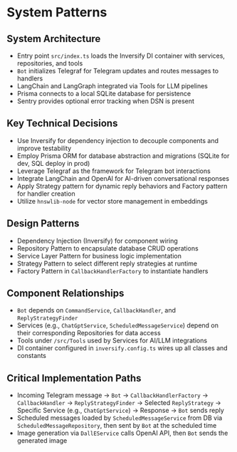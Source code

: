 # System Patterns

## System Architecture
- Entry point `src/index.ts` loads the Inversify DI container with services, repositories, and tools
- `Bot` initializes Telegraf for Telegram updates and routes messages to handlers
- LangChain and LangGraph integrated via Tools for LLM pipelines
- Prisma connects to a local SQLite database for persistence
- Sentry provides optional error tracking when DSN is present

## Key Technical Decisions
- Use Inversify for dependency injection to decouple components and improve testability
- Employ Prisma ORM for database abstraction and migrations (SQLite for dev, SQL deploy in prod)
- Leverage Telegraf as the framework for Telegram bot interactions
- Integrate LangChain and OpenAI for AI-driven conversational responses
- Apply Strategy pattern for dynamic reply behaviors and Factory pattern for handler creation
- Utilize `hnswlib-node` for vector store management in embeddings

## Design Patterns
- Dependency Injection (Inversify) for component wiring
- Repository Pattern to encapsulate database CRUD operations
- Service Layer Pattern for business logic implementation
- Strategy Pattern to select different reply strategies at runtime
- Factory Pattern in `CallbackHandlerFactory` to instantiate handlers

## Component Relationships
- `Bot` depends on `CommandService`, `CallbackHandler`, and `ReplyStrategyFinder`
- Services (e.g., `ChatGptService`, `ScheduledMessageService`) depend on their corresponding Repositories for data access
- Tools under `/src/Tools` used by Services for AI/LLM integrations
- DI container configured in `inversify.config.ts` wires up all classes and constants

## Critical Implementation Paths
- Incoming Telegram message → `Bot` → `CallbackHandlerFactory` → `CallbackHandler` → `ReplyStrategyFinder` → Selected `ReplyStrategy` → Specific Service (e.g., `ChatGptService`) → Response → `Bot` sends reply
- Scheduled messages loaded by `ScheduledMessageService` from DB via `ScheduledMessageRepository`, then sent by `Bot` at the scheduled time
- Image generation via `DallEService` calls OpenAI API, then `Bot` sends the generated image 